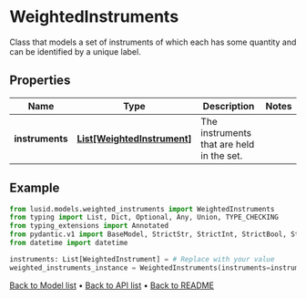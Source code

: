# WeightedInstruments

Class that models a set of instruments of which each has some quantity and can be identified by a unique label.
## Properties
Name | Type | Description | Notes
------------ | ------------- | ------------- | -------------
**instruments** | [**List[WeightedInstrument]**](WeightedInstrument.md) | The instruments that are held in the set. | 
## Example

```python
from lusid.models.weighted_instruments import WeightedInstruments
from typing import List, Dict, Optional, Any, Union, TYPE_CHECKING
from typing_extensions import Annotated
from pydantic.v1 import BaseModel, StrictStr, StrictInt, StrictBool, StrictFloat, StrictBytes, Field, validator, ValidationError, conlist, constr
from datetime import datetime

instruments: List[WeightedInstrument] = # Replace with your value
weighted_instruments_instance = WeightedInstruments(instruments=instruments)

```

[Back to Model list](../README.md#documentation-for-models) &#8226; [Back to API list](../README.md#documentation-for-api-endpoints) &#8226; [Back to README](../README.md)

